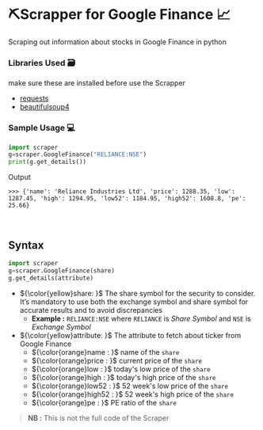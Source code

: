 # ⛏️Scrapper for Google Finance 📈
Scraping out information about stocks in Google Finance in python

### Libraries Used 🗃️
make sure these are installed before use the Scrapper
* [requests](https://pypi.org/project/requests/)
* [beautifulsoup4](https://pypi.org/project/beautifulsoup4/)


### Sample Usage 💻 
```python
import scraper
g=scraper.GoogleFinance("RELIANCE:NSE")
print(g.get_details())
```
Output
```
>>> {'name': 'Reliance Industries Ltd', 'price': 1288.35, 'low': 1287.45, 'high': 1294.95, 'low52': 1184.95, 'high52': 1608.8, 'pe': 25.66}
```
<br/>

## Syntax

```python
import scraper
g=scraper.GoogleFinance(share)
g.get_details(attribute)
```
* ${\color{yellow}share: }$
The share symbol for the security to consider. It’s mandatory to use both the exchange symbol and share symbol for accurate results and to avoid discrepancies
    - **Example :**
    `RELIANCE:NSE` where `RELIANCE` is *Share Symbol* and `NSE` is *Exchange Symbol*
* ${\color{yellow}attribute: }$
The attribute to fetch about ticker from Google Finance
    - ${\color{orange}name : }$ name of the `share`
    - ${\color{orange}price : }$ current price of the `share`
    - ${\color{orange}low : }$ today's low price of the `share`
    - ${\color{orange}high : }$ today's high price of the `share`
    - ${\color{orange}low52 : }$ 52 week's low price of the `share`
    - ${\color{orange}high52 : }$ 52 week's high price of the `share`
    - ${\color{orange}pe : }$ PE ratio of the `share`

 
> <b>NB :</b> This is not the full code of the Scraper

